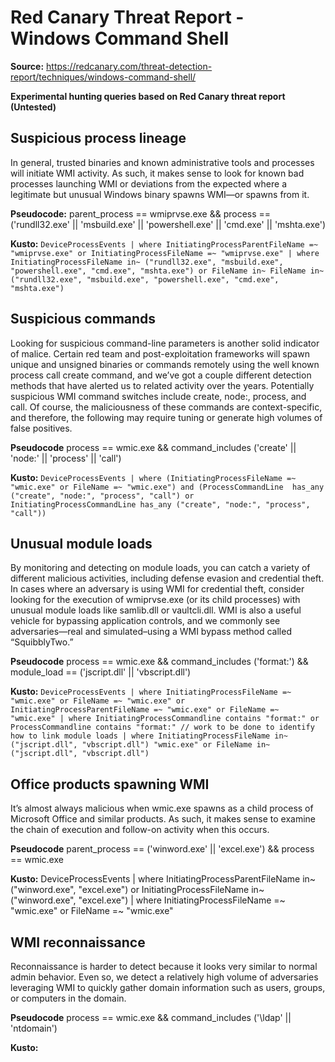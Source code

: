 # Red Canary Threat Report - Windows Command Shell

**Source:** https://redcanary.com/threat-detection-report/techniques/windows-command-shell/

**Experimental hunting queries based on Red Canary threat report (Untested)**

## Suspicious process lineage
In general, trusted binaries and known administrative tools and processes will initiate WMI activity. As such, it makes sense to look for known bad processes launching WMI or deviations from the expected where a legitimate but unusual Windows binary spawns WMI—or spawns from it. 

**Pseudocode:** parent_process == wmiprvse.exe && process == ('rundll32.exe' || 'msbuild.exe' || 'powershell.exe' || 'cmd.exe' || 'mshta.exe')

**Kusto:**
`DeviceProcessEvents
| where InitiatingProcessParentFileName =~ "wmiprvse.exe" or InitiatingProcessFileName =~ "wmiprvse.exe"
| where InitiatingProcessFileName in~ ("rundll32.exe", "msbuild.exe", "powershell.exe", "cmd.exe", "mshta.exe") or FileName in~ FileName in~ ("rundll32.exe", "msbuild.exe", "powershell.exe", "cmd.exe", "mshta.exe")`

## Suspicious commands
Looking for suspicious command-line parameters is another solid indicator of malice. Certain red team and post-exploitation frameworks will spawn unique and unsigned binaries or commands remotely using the well known process call create command, and we’ve got a couple different detection methods that have alerted us to related activity over the years. Potentially suspicious WMI command switches include create, node:, process, and call. Of course, the maliciousness of these commands are context-specific, and therefore, the following may require tuning or generate high volumes of false positives.

**Pseudocode** process == wmic.exe && command_includes ('create' || 'node:' || 'process' || 'call')

**Kusto:**
`DeviceProcessEvents
| where (InitiatingProcessFileName =~ "wmic.exe" or FileName =~ "wmic.exe") and (ProcessCommandLine  has_any ("create", "node:", "process", "call") or  InitiatingProcessCommandLine has_any ("create", "node:", "process", "call"))`

## Unusual module loads
By monitoring and detecting on module loads, you can catch a variety of different malicious activities, including defense evasion and credential theft. In cases where an adversary is using WMI for credential theft, consider looking for the execution of wmiprvse.exe (or its child processes) with unusual module loads like samlib.dll or vaultcli.dll. WMI is also a useful vehicle for bypassing application controls, and we commonly see adversaries—real and simulated–using a WMI bypass method called “SquibblyTwo.”

**Pseudocode** process == wmic.exe && command_includes ('format:') && module_load == ('jscript.dll' || 'vbscript.dll') 

**Kusto:**
`DeviceProcessEvents
| where InitiatingProcessFileName =~ "wmic.exe" or FileName =~ "wmic.exe" or InitiatingProcessParentFileName =~ "wmic.exe" or FileName =~ "wmic.exe"
| where InitiatingProcessCommandline contains "format:" or ProcessCommandline contains "format:"
// work to be done to identify how to link module loads | where InitiatingProcessFileName in~ ("jscript.dll", "vbscript.dll") "wmic.exe" or FileName in~ ("jscript.dll", "vbscript.dll")`

## Office products spawning WMI
It’s almost always malicious when wmic.exe spawns as a child process of Microsoft Office and similar products. As such, it makes sense to examine the chain of execution and follow-on activity when this occurs.

**Pseudocode** parent_process == ('winword.exe' || 'excel.exe') && process == wmic.exe

**Kusto:**
DeviceProcessEvents
| where InitiatingProcessParentFileName in~ ("winword.exe", "excel.exe") or InitiatingProcessFileName in~ ("winword.exe", "excel.exe")
| where InitiatingProcessFileName =~ "wmic.exe" or FileName =~ "wmic.exe"

## WMI reconnaissance
Reconnaissance is harder to detect because it looks very similar to normal admin behavior. Even so, we detect a relatively high volume of adversaries leveraging WMI to quickly gather domain information such as users, groups, or computers in the domain.

**Pseudocode** process == wmic.exe && command_includes ('\ldap' || 'ntdomain')

**Kusto:**

